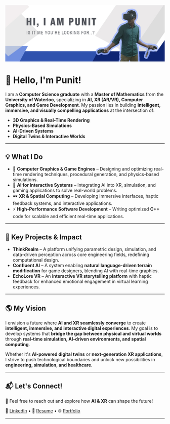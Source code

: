 <img src="https://github.com/pkunjam/pkunjam/blob/master/punit.jpg" width="800" />

# 👋 Hello, I'm Punit!  

I am a **Computer Science graduate** with a **Master of Mathematics** from the **University of Waterloo**, specializing in **AI, XR (AR/VR), Computer Graphics, and Game Development**. My passion lies in building **intelligent, immersive, and visually compelling applications** at the intersection of:  

- **3D Graphics & Real-Time Rendering**  
- **Physics-Based Simulations**  
- **AI-Driven Systems**  
- **Digital Twins & Interactive Worlds**  

---

## 💡 What I Do  

- 🚀 **Computer Graphics & Game Engines** – Designing and optimizing real-time rendering techniques, procedural generation, and physics-based simulations.  
- 🤖 **AI for Interactive Systems** – Integrating AI into XR, simulation, and gaming applications to solve real-world problems.  
- 🕶️ **XR & Spatial Computing** – Developing immersive interfaces, haptic feedback systems, and interactive applications.  
- ⚡ **High-Performance Software Development** – Writing optimized **C++** code for scalable and efficient real-time applications.  

---

## 🔹 Key Projects & Impact  

- **ThinkRealm** – A platform unifying parametric design, simulation, and data-driven perception across core engineering fields, redefining computational design.  
- **Confluent AI** – A system enabling **natural language-driven terrain modification** for game designers, blending AI with real-time graphics.  
- **EchoLore VR** – An **interactive VR storytelling platform** with haptic feedback for enhanced emotional engagement in virtual learning experiences.  

---

## 🌎 My Vision  

I envision a future where **AI and XR seamlessly converge** to create **intelligent, immersive, and interactive digital experiences**. My goal is to develop systems that **bridge the gap between physical and virtual worlds** through **real-time simulation, AI-driven environments, and spatial computing**.  

Whether it's **AI-powered digital twins** or **next-generation XR applications**, I strive to push technological boundaries and unlock new possibilities in **engineering, simulation, and healthcare**.  

---

## 📬 Let's Connect!  

🚀 Feel free to reach out and explore how **AI & XR** can shape the future!  

🔗 [LinkedIn](https://www.linkedin.com/in/pkunjam/) • 📄 [Resume](https://drive.google.com/file/d/1Qg6lt1iTU_d3K1fpMmtJcjSpfZxKr5nS/view) • 🌐 [Portfolio](https://pkunjam.github.io/)  

---
